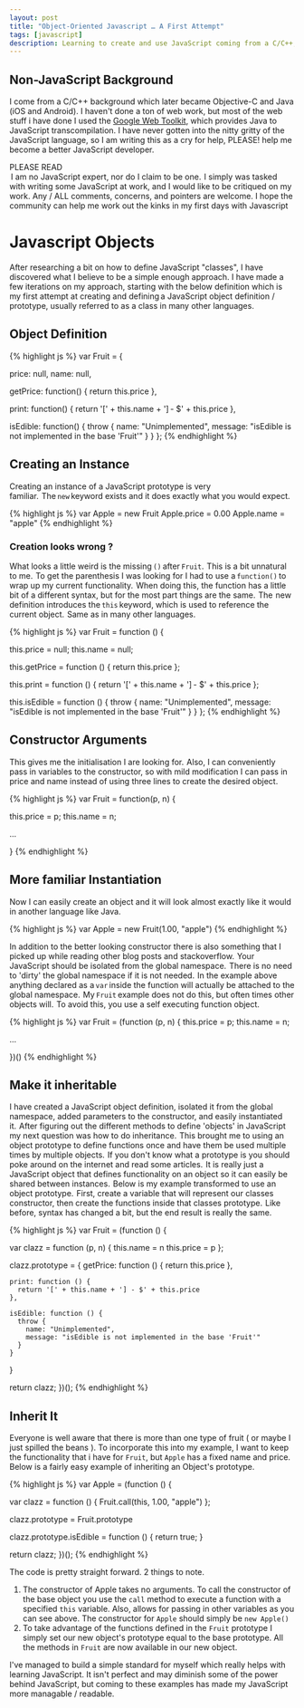 ```yaml
---
layout: post
title: "Object-Oriented Javascript … A First Attempt"
tags: [javascript]
description: Learning to create and use JavaScript coming from a C/C++, Objective-C and Java background.
---
```


## Non-JavaScript Background
I come from  a C/C++ background which later became Objective-C and Java (iOS and Android).  I haven't done a ton of web work, but most of the web stuff i have done I used the [Google Web Toolkit](http://gwtproject.com), which provides Java to JavaScript transcompilation.  I have never gotten into the nitty gritty of the JavaScript language, so I am writing this as a cry for help, PLEASE! help me become a better JavaScript developer.

<div class="alert warning"><i style="display:inline-block" class="icon-star"> </i><span style="display:inline-block">PLEASE READ</span> <i style="display:inline-block" class="icon-star"> </i> <br /> I am no JavaScript expert, nor do I claim to be one.  I simply was tasked with writing some JavaScript at work, and I would like to be critiqued on my work.  Any / ALL comments, concerns, and pointers are welcome.  I hope the community can help me work out the kinks in my first days with Javascript</div>

# Javascript Objects

After researching a bit on how to define JavaScript "classes", I have discovered what I believe to be a simple enough approach.  I have made a few iterations on my approach, starting with the below definition which is my first attempt at creating and defining a JavaScript object definition / prototype, usually referred to as a class in many other languages.

## Object Definition

{% highlight js %}
var Fruit = {

  price: null,
  name: null,

  getPrice: function() {
    return this.price
  },

  print: function() {
    return '[' + this.name + '] - $' + this.price
  },

  isEdible: function() {
    throw {
      name: "Unimplemented",
      message: "isEdible is not implemented in the base 'Fruit'"
    }
  }
};
{% endhighlight %}

## Creating an Instance

Creating an instance of a JavaScript prototype is very familiar.  The ```new``` keyword exists and it does exactly what you would expect.

{% highlight js %}
var Apple = new Fruit
Apple.price = 0.00
Apple.name = "apple"
{% endhighlight %}

### Creation looks wrong ?
What looks a little weird is the missing ```()``` after ```Fruit```.  This is a bit unnatural to me.  To get the parenthesis I was looking for I had to use a ```function()``` to wrap up my current functionality.  When doing this, the function has a little bit of a different syntax, but for the most part things are the same.  The  new definition introduces the ```this``` keyword, which is used to reference the current object.  Same as in many other languages.

{% highlight js %}
var Fruit = function () {

  this.price = null;
  this.name = null;

  this.getPrice = function () {
    return this.price
  };

  this.print = function () {
    return '[' + this.name + '] - $' + this.price
  };

  this.isEdible = function () {
    throw {
      name: "Unimplemented",
      message: "isEdible is not implemented in the base 'Fruit'"
    }
  }
};
{% endhighlight %}

## Constructor Arguments
This gives me the initialisation I are looking for.  Also, I can conveniently pass in variables to the constructor, so with mild modification I can pass in price and name instead of using three lines to create the desired object.

{% highlight js %}
var Fruit = function(p, n) {

  this.price = p;
  this.name = n;

  ...

}
{% endhighlight %}  

## More familiar Instantiation
Now I can easily create an object and it will look almost exactly like it would in another language like Java.

{% highlight js %}
var Apple = new Fruit(1.00, "apple")
{% endhighlight %}

In addition to the better looking constructor there is also something that I picked up while reading other blog posts and stackoverflow.  Your JavaScript should be isolated from the global namespace.  There is no need to 'dirty' the global namespace if it is not needed.  In the example above anything declared as a ```var``` inside the function will actually be attached to the global namespace.  My ```Fruit``` example does not do this, but often times other objects will.  To avoid this, you use a self executing function object.

{% highlight js %}
var Fruit = (function (p, n) {
  this.price = p;
  this.name = n;

  ...

})()
{% endhighlight %}

## Make it inheritable
I have created a JavaScript object definition, isolated it from the global namespace, added parameters to the constructor, and easily instantiated it.  After figuring out the different methods to define 'objects' in JavaScript my next question was how to do inheritance.  This brought me to using an object prototype to define functions once and have them be used multiple times by multiple objects.  If you don't know what a prototype is you should poke around on the internet and read some articles.  It is really just a JavaScript object that defines functionality on an object so it can easily be shared between instances.  Below is my example transformed to use an object prototype.  First, create a variable that will represent our classes constructor, then create the functions inside that classes prototype.  Like before, syntax has changed a bit, but the end result is really the same.

{% highlight js %}
var Fruit = (function () {

  var clazz = function (p, n) {
    this.name = n
    this.price = p
  };

  clazz.prototype = {
    getPrice: function () {
      return this.price
    },

    print: function () {
      return '[' + this.name + '] - $' + this.price
    },

    isEdible: function () {
      throw {
        name: "Unimplemented",
        message: "isEdible is not implemented in the base 'Fruit'"
      }
    }
  }

  return clazz;
})();
{% endhighlight %}

## Inherit It
Everyone is well aware that there is more than one type of fruit ( or maybe I just spilled the beans ).  To incorporate this into my example, I want to keep the functionality that i have for ```Fruit```, but ```Apple``` has a fixed name and price.  Below is a fairly easy example of inheriting an Object's prototype.

{% highlight js %}
var Apple = (function () {

  var clazz = function () {
    Fruit.call(this, 1.00, "apple")
  };

  clazz.prototype = Fruit.prototype

  clazz.prototype.isEdible = function () {
    return true;
  }

  return clazz;
})();
{% endhighlight %}

The code is pretty straight forward.  2 things to note.
1. The constructor of Apple takes no arguments.  To call the constructor of the base object you use the ```call``` method to execute a function with a specified ```this``` variable.  Also, allows for passing in other variables as you can see above.  The constructor for ```Apple``` should simply be ```new Apple()```
2. To take advantage of the functions defined in the ```Fruit``` prototype I simply set our  new object's prototype equal to the base prototype.  All the methods in ```Fruit``` are now available in our new object.

I've managed to build a simple standard for myself which really helps with learning JavaScript.   It isn't perfect and may diminish some of the power behind JavaScript, but coming to these examples has made my JavaScript more managable / readable.
